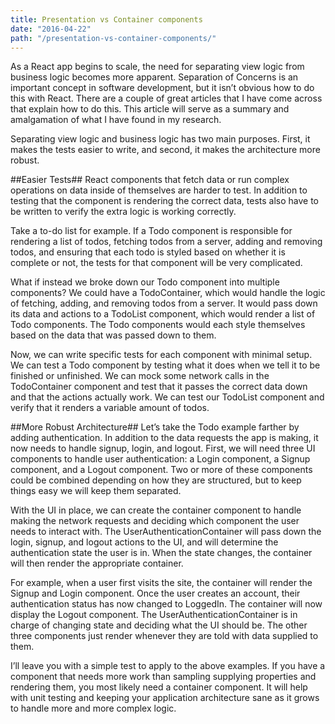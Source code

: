 ```yaml
---
title: Presentation vs Container components
date: "2016-04-22"
path: "/presentation-vs-container-components/"
---
```


As a React app begins to scale, the need for separating view logic from business logic becomes more apparent. Separation of Concerns is an important concept in software development, but it isn’t obvious how to do this with React. There are a couple of great articles that I have come across that explain how to do this. This article will serve as a summary and amalgamation of what I have found in my research.

Separating view logic and business logic has two main purposes. First, it makes the tests easier to write, and second, it makes the architecture more robust.

##Easier Tests##
React components that fetch data or run complex operations on data inside of themselves are harder to test. In addition to testing that the component is rendering the correct data, tests also have to be written to verify the extra logic is working correctly.

Take a to-do list for example. If a Todo component is responsible for rendering a list of todos, fetching todos from a server, adding and removing todos, and ensuring that each todo is styled based on whether it is complete or not, the tests for that component will be very complicated.

What if instead we broke down our Todo component into multiple components? We could have a TodoContainer, which would handle the logic of fetching, adding, and removing todos from a server. It would pass down its data and actions to a TodoList component, which would render a list of Todo components. The Todo components would each style themselves based on the data that was passed down to them.

Now, we can write specific tests for each component with minimal setup. We can test a Todo component by testing what it does when we tell it to be finished or unfinished. We can mock some network calls in the TodoContainer component and test that it passes the correct data down and that the actions actually work. We can test our TodoList component and verify that it renders a variable amount of todos.

##More Robust Architecture##
Let’s take the Todo example farther by adding authentication. In addition to the data requests the app is making, it now needs to handle signup, login, and logout. First, we will need three UI components to handle user authentication: a Login component, a Signup component, and a Logout component. Two or more of these components could be combined depending on how they are structured, but to keep things easy we will keep them separated.

With the UI in place, we can create the container component to handle making the network requests and deciding which component the user needs to interact with. The UserAuthenticationContainer will pass down the login, signup, and logout actions to the UI, and will determine the authentication state the user is in. When the state changes, the container will then render the appropriate container.

For example, when a user first visits the site, the container will render the Signup and Login component. Once the user creates an account, their authentication status has now changed to LoggedIn. The container will now display the Logout component. The UserAuthenticationContainer is in charge of changing state and deciding what the UI should be. The other three components just render whenever they are told with data supplied to them.

I’ll leave you with a simple test to apply to the above examples. If you have a component that needs more work than sampling supplying properties and rendering them, you most likely need a container component. It will help with unit testing and keeping your application architecture sane as it grows to handle more and more complex logic.
